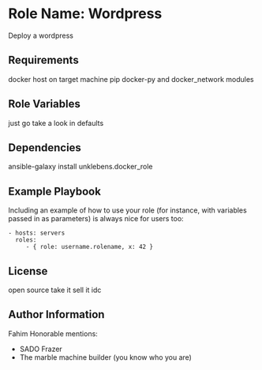 Role Name: Wordpress
=========

Deploy a wordpress

Requirements
------------
docker host on target machine
pip docker-py and docker_network modules

Role Variables
--------------

just go take a look in defaults

Dependencies
------------

ansible-galaxy install unklebens.docker_role

Example Playbook
----------------

Including an example of how to use your role (for instance, with variables passed in as parameters) is always nice for users too:

    - hosts: servers
      roles:
         - { role: username.rolename, x: 42 }

License
-------

open source take it sell it idc

Author Information
------------------

Fahim
Honorable mentions:
 -  SADO Frazer
 -  The marble machine builder (you know who you are)
